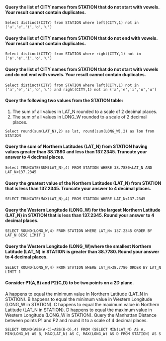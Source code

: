 #### Query the list of CITY names from STATION that do not start with vowels. Your result cannot contain duplicates.
```Select distinct(CITY) from STATION where left(CITY,1) not in ('a','e','i','o','u')```

#### Query the list of CITY names from STATION that do not end with vowels. Your result cannot contain duplicates.
```Select distinct(CITY) from STATION where right(CITY,1) not in ('a','e','i','o','u')```

#### Query the list of CITY names from STATION that do not start with vowels and do not end with vowels. Your result cannot contain duplicates.
```Select distinct(CITY) from STATION where left(CITY,1) not in ('a','e','i','o','u') and right(CITY,1) not in ('a','e','i','o','u')```

#### Query the following two values from the STATION table:
1. The sum of all values in LAT_N rounded to a scale of 2 decimal places.
2. The sum of all values in LONG_W rounded to a scale of 2 decimal places.
```
Select round(sum(LAT_N),2) as lat, round(sum(LONG_W),2) as lon from STATION 
```
#### Query the sum of Northern Latitudes (LAT_N) from STATION having values greater than 38.7880 and less than 137.2345. Truncate your answer to 4 decimal places.
```Select TRUNCATE(SUM(LAT_N),4) FROM STATION WHERE 38.7880<LAT_N AND LAT_N<137.2345```

#### Query the greatest value of the Northern Latitudes (LAT_N) from STATION that is less than 137.2345. Truncate your answer to 4 decimal places.
```SELECT TRUNCATE(MAX(LAT_N),4) FROM STATION WHERE LAT_N<137.2345```

#### Query the Western Longitude (LONG_W) for the largest Northern Latitude (LAT_N) in STATION that is less than 137.2345. Round your answer to 4 decimal places.
```SELECT ROUND(LONG_W,4) FROM STATION WHERE LAT_N< 137.2345 ORDER BY LAT_N DESC LIMIT 1```

#### Query the Western Longitude (LONG_W)where the smallest Northern Latitude (LAT_N) in STATION is greater than 38.7780. Round your answer to 4 decimal places.
```SELECT ROUND(LONG_W,4) FROM STATION WHERE LAT_N>38.7780 ORDER BY LAT_N LIMIT 1```

#### Consider P1(A,B) and P2(C,D) to be two points on a 2D plane.
A happens to equal the minimum value in Northern Latitude (LAT_N in STATION).
B happens to equal the minimum value in Western Longitude (LONG_W in STATION).
C happens to equal the maximum value in Northern Latitude (LAT_N in STATION).
D happens to equal the maximum value in Western Longitude (LONG_W in STATION).
Query the Manhattan Distance between points P1 and P2 and round it to a scale of 4 decimal places.

```SELECT ROUND(ABS(A-C)+ABS(B-D),4) FROM (SELECT MIN(LAT_N) AS A, MIN(LONG_W) AS B, MAX(LAT_N) AS C, MAX(LONG_W) AS D FROM STATION) AS S```

